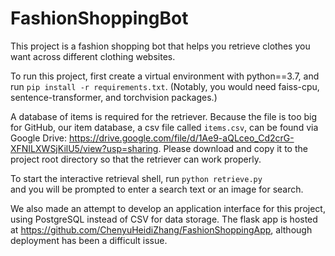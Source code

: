 # FashionShoppingBot

This project is a fashion shopping bot that helps you retrieve clothes you want across different clothing websites.

To run this project, first create a virtual environment with python==3.7, and run `pip install -r requirements.txt`.
(Notably, you would need faiss-cpu, sentence-transformer, and torchvision packages.)

A database of items is required for the retriever. Because the file is too big for GitHub, our item database, a csv file called `items.csv`, can be found via Google Drive: https://drive.google.com/file/d/1Ae9-aQLceo_Cd2crG-XFNILXWSjKilU5/view?usp=sharing. Please download and copy it to the project root directory so that the retriever can work properly.

To start the interactive retrieval shell, run
`python retrieve.py` \
and you will be prompted to enter a search text or an image for search.

We also made an attempt to develop an application interface for this project, using PostgreSQL instead of CSV for data storage. The flask app is hosted at https://github.com/ChenyuHeidiZhang/FashionShoppingApp, although deployment has been a difficult issue.
